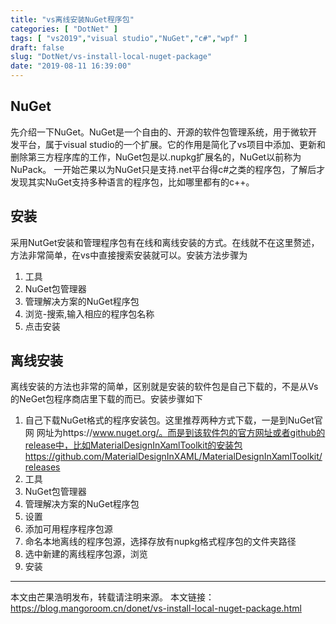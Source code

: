 ```yaml
---
title: "vs离线安装NuGet程序包"
categories: [ "DotNet" ]
tags: [ "vs2019","visual studio","NuGet","c#","wpf" ]
draft: false
slug: "DotNet/vs-install-local-nuget-package"
date: "2019-08-11 16:39:00"
---
```


## NuGet

先介绍一下NuGet。NuGet是一个自由的、开源的软件包管理系统，用于微软开发平台，属于visual studio的一个扩展。它的作用是简化了vs项目中添加、更新和删除第三方程序库的工作，NuGet包是以.nupkg扩展名的，NuGet以前称为NuPack。
一开始芒果以为NuGet只是支持.net平台得c#之类的程序包，了解后才发现其实NuGet支持多种语言的程序包，比如哪里都有的c++。

## 安装

采用NutGet安装和管理程序包有在线和离线安装的方式。在线就不在这里赘述，方法非常简单，在vs中直接搜索安装就可以。安装方法步骤为

1. 工具
2. NuGet包管理器
3. 管理解决方案的NuGet程序包
4. 浏览-搜索,输入相应的程序包名称
5. 点击安装

## 离线安装

离线安装的方法也非常的简单，区别就是安装的软件包是自己下载的，不是从Vs的NeGet包程序商店里下载的而已。安装步骤如下

1. 自己下载NuGet格式的程序安装包。这里推荐两种方式下载，一是到NuGet官网
网址为https://www.nuget.org/。而是到该软件包的官方网址或者github的release中，比如MaterialDesignInXamlToolkit的安装包
https://github.com/MaterialDesignInXAML/MaterialDesignInXamlToolkit/releases
2. 工具
3. NuGet包管理器
4. 管理解决方案的NuGet程序包
5. 设置
6. 添加可用程序程序包源
7. 命名本地离线的程序包源，选择存放有nupkg格式程序包的文件夹路径
8. 选中新建的离线程序包源，浏览
9. 安装



---


本文由芒果浩明发布，转载请注明来源。
本文链接：https://blog.mangoroom.cn/donet/vs-install-local-nuget-package.html

